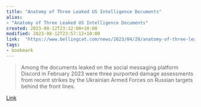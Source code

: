 ```yaml
---
title: "Anatomy of Three Leaked US Intelligence Documents"
alias:
- "Anatomy of Three Leaked US Intelligence Documents"
created: 2023-08-12T23:12:00+10:00
modified: 2023-08-12T23:57:12+10:00
link:  "https://www.bellingcat.com/news/2023/04/28/anatomy-of-three-leaked-us-intelligence-documents/"
tags:
- bookmark
---
```


> Among the documents leaked on the social messaging platform Discord in February 2023 were three purported damage assessments from recent strikes by the Ukrainian Armed Forces on Russian targets behind the front lines.

[Link](https://www.bellingcat.com/news/2023/04/28/anatomy-of-three-leaked-us-intelligence-documents/)

